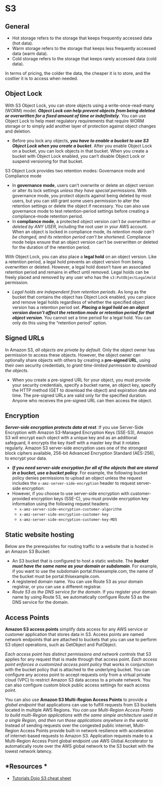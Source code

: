 # S3

## General
- Hot storage refers to the storage that keeps frequently accessed data (hot data). 
- Warm storage refers to the storage that keeps less frequently accessed data (warm data).
- Cold storage refers to the storage that keeps rarely accessed data (cold data). 

In terms of pricing, the colder the data, the cheaper it is to store, and the costlier it is to access when needed.

## Object Lock

With S3 Object Lock, you can store objects using a write-once-read-many (WORM) model. ***Object Lock can help prevent objects from being deleted or overwritten for a fixed amount of time or indefinitely***. You can use Object Lock to help meet regulatory requirements that require WORM storage or to simply add another layer of protection against object changes and deletion.
- Before you lock any objects, ***you have to enable a bucket to use S3 Object Lock when you create a bucket***. After you enable Object Lock on a bucket, you can lock objects in that bucket. When you create a bucket with Object Lock enabled, you can’t disable Object Lock or suspend versioning for that bucket.

S3 Object Lock provides two retention modes: Governance mode and Compliance mode
- In **governance mode**, users can’t overwrite or delete an object version or alter its lock settings *unless they have special permissions*. With governance mode, you protect objects against being deleted by most users, but you can still grant some users permission to alter the retention settings or delete the object if necessary. You can also use governance mode to test retention-period settings before creating a compliance-mode retention period.
- In **compliance mode**, a protected object version *can’t be overwritten or deleted by ANY USER*, including the root user in your AWS account. When an object is locked in compliance mode, its *retention mode can’t be changed, and its retention period can’t be shortened*. Compliance mode helps ensure that an object version can’t be overwritten or deleted for the duration of the retention period.

With Object Lock, you can also place a **legal hold** on an object version. Like a retention period, a legal hold prevents an object version from being overwritten or deleted. However, a legal hold doesn’t have an associated retention period and remains in effect until removed. Legal holds can be freely placed and removed by any user who has the `s3:PutObjectLegalHold` permission.
- *​Legal holds are independent from retention periods*. As long as the bucket that contains the object has Object Lock enabled, you can place and remove legal holds regardless of whether the specified object version has a retention period set. ***Placing a legal hold on an object version doesn’t affect the retention mode or retention period for that object version***. You cannot set a time period for a legal hold. You can only do this using the “retention period” option.

## Signed URLs

In Amazon S3, *all objects are private by default*. Only the object owner has permission to access these objects. However, the object owner can optionally share objects with others by creating a **pre-signed URL**, using their own security credentials, *to grant time-limited permission to download the objects*.
- When you create a pre-signed URL for your object, you must provide your security credentials, specify a bucket name, an object key, specify the HTTP method (GET to download the object) and expiration date and time. The pre-signed URLs are valid only for the specified duration. Anyone who receives the pre-signed URL can then access the object.

## Encryption

***Server-side encryption protects data at rest***. If you use Server-Side Encryption with Amazon S3-Managed Encryption Keys (SSE-S3), Amazon S3 will encrypt each object with a unique key and as an additional safeguard, it encrypts the key itself with a master key that it rotates regularly. Amazon S3 server-side encryption uses one of the strongest block ciphers available, 256-bit Advanced Encryption Standard (AES-256), to encrypt your data.
- ***If you need server-side encryption for all of the objects that are stored in a bucket, use a bucket policy***. For example, the following bucket policy denies permissions to upload an object unless the request includes the `x-amz-server-side-encryption` header to request server-side encryption:
- However, if you choose to use server-side encryption with customer-provided encryption keys (SSE-C), you must provide encryption key information using the following request headers:
    - `x-amz-server-side-encryption-customer-algorithm`
    - `x-amz-server-side-encryption-customer-key`
    - `x-amz-server-side-encryption-customer-key-MD5`

## Static website hosting

Below are the prerequisites for routing traffic to a website that is hosted in an Amazon S3 Bucket:
- An S3 bucket that is configured to host a static website. The ***bucket must have the same name as your domain or subdomain***. For example, if you want to use the subdomain portal.thisexample.com, the name of the bucket must be portal.thisexample.com.
- A registered domain name. You can use Route 53 as your domain registrar, or you can use a different registrar.
- *Route 53 as the DNS service for the domain*. If you register your domain name by using Route 53, we automatically configure Route 53 as the DNS service for the domain.

## Access Points

**Amazon S3 access points** simplify data access for any AWS service or customer application that stores data in S3. Access points are named network endpoints that are attached to buckets that you can use to perform S3 object operations, such as GetObject and PutObject.

*Each access point has distinct permissions and network controls* that S3 applies for any request that is made through that access point. *Each access point enforces a customized access point policy* that works in conjunction with the bucket policy that is attached to the underlying bucket. You can configure any access point to accept requests only from a virtual private cloud (VPC) to restrict Amazon S3 data access to a private network. You can also configure custom block public access settings for each access point.

You can also use **Amazon S3 Multi-Region Access Points** to provide a *global endpoint* that applications can use to fulfill requests from S3 buckets located in multiple AWS Regions. *You can use Multi-Region Access Points to build multi-Region applications with the same simple architecture used in a single Region, and then run those applications anywhere in the world*. Instead of sending requests over the congested public internet, Multi-Region Access Points provide built-in network resilience with acceleration of internet-based requests to Amazon S3. Application requests made to a Multi-Region Access Point global endpoint use AWS Global Accelerator to automatically route over the AWS global network to the S3 bucket with the lowest network latency.

## *Resources *

- [Tutorials Dojo S3 cheat sheet](https://tutorialsdojo.com/amazon-s3/)